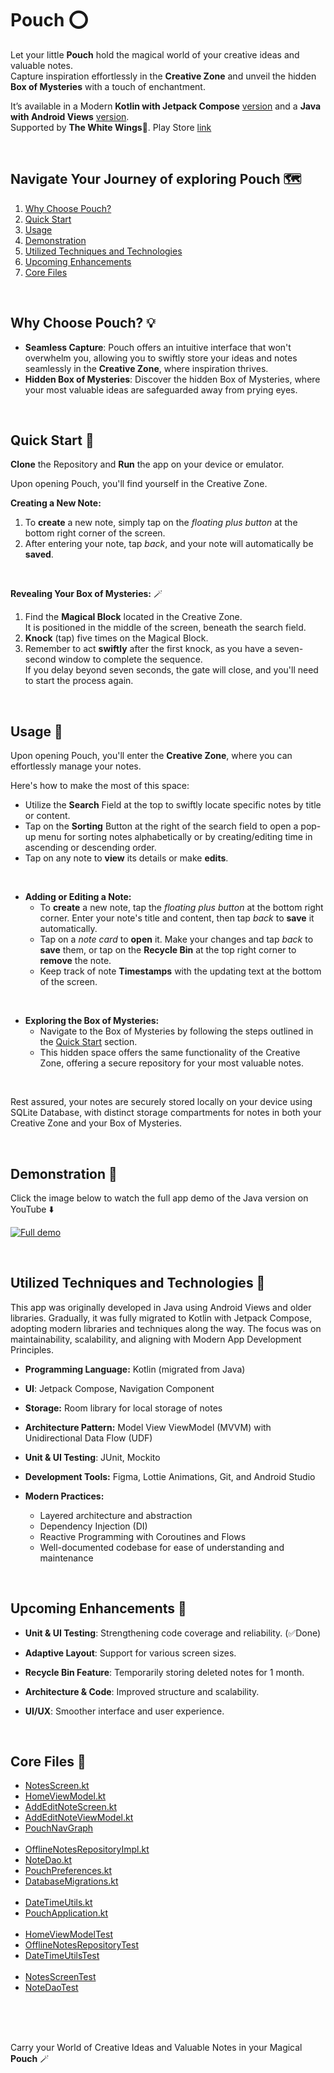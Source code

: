 # Pouch ⭕

Let your little **Pouch** hold the magical world of your creative ideas and valuable notes.<br>
Capture inspiration effortlessly in the **Creative Zone** and unveil the hidden **Box of Mysteries** with a touch of enchantment.

It’s available in a Modern **Kotlin with Jetpack Compose** [version](https://github.com/MoaazAtik/Pouch) and a **Java with Android Views** [version](https://github.com/MoaazAtik/Pouch/tree/java-views-version).<br>
Supported by **The White Wings**🪽. Play Store [link](https://play.google.com/store/apps/dev?id=6456450686494659010)

<br>

## Navigate Your Journey of exploring Pouch 🗺️
 1. [Why Choose Pouch?](#why-choose-pouch-)
 2. [Quick Start](#quick-start-)
 3. [Usage](#usage-)
 4. [Demonstration](#demonstration-)
 5. [Utilized Techniques and Technologies](#utilized-techniques-and-technologies-)
 6. [Upcoming Enhancements](#upcoming-enhancements-)
 7. [Core Files](#core-files-)

<br>

## Why Choose Pouch? 💡
 - **Seamless Capture**: Pouch offers an intuitive interface that won't overwhelm you, allowing you to swiftly store your ideas and notes seamlessly in the **Creative Zone**, where inspiration thrives.
 - **Hidden Box of Mysteries**: Discover the hidden Box of Mysteries, where your most valuable ideas are safeguarded away from prying eyes.

<br>

## Quick Start 🚀
**Clone** the Repository and **Run** the app on your device or emulator.

Upon opening Pouch, you'll find yourself in the Creative Zone.

**Creating a New Note:**
 1. To **create** a new note, simply tap on the *floating plus button* at the bottom right corner of the screen.
 2. After entering your note, tap *back*, and your note will automatically be **saved**.

<br>

**Revealing Your Box of Mysteries:** 🪄
 1. Find the **Magical Block** located in the Creative Zone.<br>
It is positioned in the middle of the screen, beneath the search field.
 2. **Knock** (tap) five times on the Magical Block.
 3. Remember to act **swiftly** after the first knock, as you have a seven-second window to complete the sequence.<br>
If you delay beyond seven seconds, the gate will close, and you'll need to start the process again.

<br>

## Usage 📱
Upon opening Pouch, you'll enter the **Creative Zone**, where you can effortlessly manage your notes.

Here's how to make the most of this space:
 - Utilize the **Search** Field at the top to swiftly locate specific notes by title or content.
 - Tap on the **Sorting** Button at the right of the search field to open a pop-up menu for sorting notes alphabetically or by creating/editing time in ascending or descending order.
 - Tap on any note to **view** its details or make **edits**.

<br>

 - **Adding or Editing a Note:**
   - To **create** a new note, tap the *floating plus button* at the bottom right corner. Enter your note's title and content, then tap *back* to **save** it automatically.
   - Tap on a *note card* to **open** it. Make your changes and tap *back* to **save** them, or tap on the **Recycle Bin** at the top right corner to **remove** the note.
   - Keep track of note **Timestamps** with the updating text at the bottom of the screen.
 
<br>

 - **Exploring the Box of Mysteries:**
   - Navigate to the Box of Mysteries by following the steps outlined in the [Quick Start](#quick-start-) section.
   - This hidden space offers the same functionality of the Creative Zone, offering a secure repository for your most valuable notes.

<br>

Rest assured, your notes are securely stored locally on your device using SQLite Database, with distinct storage compartments for notes in both your Creative Zone and your Box of Mysteries.

<br>

## Demonstration 📸
Click the image below to watch the full app demo of the Java version on YouTube ⬇️

[![Full demo](https://img.youtube.com/vi/20ExnZcRBzE/maxresdefault.jpg)](https://youtu.be/TIbixpGNFwU)

<br>

## Utilized Techniques and Technologies 🔧
This app was originally developed in Java using Android Views and older libraries. Gradually, it was fully migrated to Kotlin with Jetpack Compose, adopting modern libraries and techniques along the way.
The focus was on maintainability, scalability, and aligning with Modern App Development Principles.

- **Programming Language:** Kotlin (migrated from Java)

- **UI**: Jetpack Compose, Navigation Component

- **Storage:** Room library for local storage of notes

- **Architecture Pattern:** Model View ViewModel (MVVM) with Unidirectional Data Flow (UDF)

- **Unit & UI Testing**: JUnit, Mockito

- **Development Tools:** Figma, Lottie Animations, Git, and Android Studio

- **Modern Practices:**
  - Layered architecture and abstraction
  - Dependency Injection (DI)
  - Reactive Programming with Coroutines and Flows
  - Well-documented codebase for ease of understanding and maintenance

<br>

## Upcoming Enhancements 🚀

- **Unit & UI Testing**: Strengthening code coverage and reliability. (✅Done)

- **Adaptive Layout**: Support for various screen sizes.

- **Recycle Bin Feature**: Temporarily storing deleted notes for 1 month.

- **Architecture & Code**: Improved structure and scalability.

- **UI/UX**: Smoother interface and user experience.

<br>

## Core Files 📁
- [NotesScreen.kt](app/src/main/java/com/thewhitewings/pouch/ui/NotesScreen.kt)
- [HomeViewModel.kt](app/src/main/java/com/thewhitewings/pouch/ui/HomeViewModel.kt)
- [AddEditNoteScreen.kt](app/src/main/java/com/thewhitewings/pouch/ui/AddEditNoteScreen.kt)
- [AddEditNoteViewModel.kt](app/src/main/java/com/thewhitewings/pouch/ui/AddEditNoteViewModel.kt)
- [PouchNavGraph](app/src/main/java/com/thewhitewings/pouch/ui/navigation/PouchNavGraph.kt)<br><br>
- [OfflineNotesRepositoryImpl.kt](app/src/main/java/com/thewhitewings/pouch/data/OfflineNotesRepositoryImpl.kt)
- [NoteDao.kt](app/src/main/java/com/thewhitewings/pouch/data/NoteDao.kt)
- [PouchPreferences.kt](app/src/main/java/com/thewhitewings/pouch/data/PouchPreferences.kt)
- [DatabaseMigrations.kt](app/src/main/java/com/thewhitewings/pouch/data/DatabaseMigrations.kt)<br><br>
- [DateTimeUtils.kt](app/src/main/java/com/thewhitewings/pouch/utils/DateTimeUtils.kt)
- [PouchApplication.kt](app/src/main/java/com/thewhitewings/pouch/PouchApplication.kt)<br><br>
- [HomeViewModelTest](app/src/test/java/com/thewhitewings/pouch/ui/HomeViewModelTest.kt)
- [OfflineNotesRepositoryTest](app/src/test/java/com/thewhitewings/pouch/data/OfflineNotesRepositoryTest.kt)
- [DateTimeUtilsTest](app/src/test/java/com/thewhitewings/pouch/utils/DateTimeUtilsTest.kt)<br><br>
- [NotesScreenTest](app/src/androidTest/java/com/thewhitewings/pouch/ui/NotesScreenTest.kt)
- [NoteDaoTest](app/src/androidTest/java/com/thewhitewings/pouch/data/NoteDaoTest.kt)

<br>

<br></br>
Carry your World of Creative Ideas and Valuable Notes in your Magical **Pouch** 🪄
